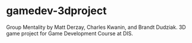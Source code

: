 # gamedev-3dproject
Group Mentality by Matt Derzay, Charles Kwanin, and Brandt Dudziak. 3D game project for Game Development Course at DIS.
